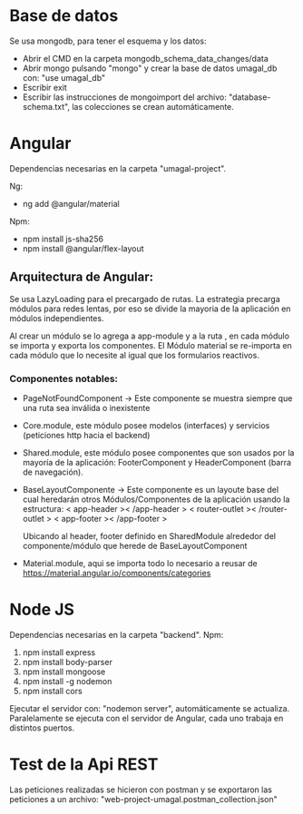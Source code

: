 # Base de datos
Se usa mongodb, para tener el esquema y los datos:
  - Abrir el CMD en la carpeta mongodb_schema_data_changes/data
  - Abrir mongo pulsando "mongo" y crear la base de datos umagal_db con: "use umagal_db"
  - Escribir exit
  - Escribir las instrucciones de mongoimport del archivo: "database-schema.txt", las colecciones se crean automáticamente.


# Angular

Dependencias necesarias en la carpeta "umagal-project".

  Ng:
  - ng add @angular/material

  Npm:
   - npm install js-sha256
   - npm install @angular/flex-layout

## Arquitectura de Angular:

Se usa LazyLoading para el precargado de rutas. La estrategia precarga módulos para redes lentas, por eso se divide la mayoria de la aplicación en módulos independientes.

Al crear un módulo se lo agrega a app-module y a la ruta , en cada módulo se importa y exporta los componentes. El Módulo material se re-importa en cada módulo que lo necesite al igual que los formularios reactivos.

### Componentes notables:

- PageNotFoundComponent -> Este componente se muestra siempre que una ruta sea inválida o inexistente
- Core.module, este módulo posee modelos (interfaces) y servicios (peticiones http hacia el backend)
- Shared.module, este módulo posee componentes que son usados por la mayoría de la aplicación: FooterComponent y HeaderComponent (barra de navegación).
- BaseLayoutComponente -> Este componente es un layoute base del cual heredarán otros Módulos/Componentes de la aplicación usando la estructura:
< app-header >< /app-header >
< router-outlet >< /router-outlet >
< app-footer >< /app-footer >

	Ubicando al header, footer definido en SharedModule alrededor del componente/módulo que herede de BaseLayoutComponent
- Material.module, aqui se importa todo lo necesario a reusar de https://material.angular.io/components/categories

# Node JS

Dependencias necesarias en la carpeta "backend".
  Npm:
   1.  npm install express
   2.  npm install body-parser
   3.  npm install mongoose
   4.  npm install -g nodemon
   5.  npm install cors

Ejecutar el servidor con: "nodemon server", automáticamente se actualiza. Paralelamente se ejecuta con el servidor de Angular, cada uno trabaja en distintos puertos.


# Test de la Api REST

Las peticiones realizadas se hicieron con postman y se exportaron las peticiones
a un archivo: "web-project-umagal.postman_collection.json"
